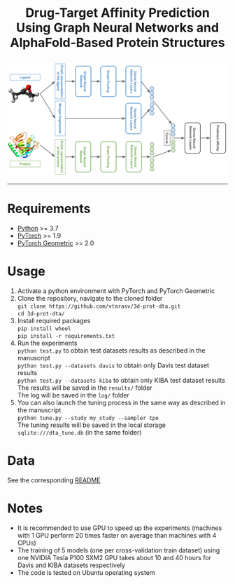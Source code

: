 <h1 align="center">
<p> Drug-Target Affinity Prediction Using Graph Neural Networks and AlphaFold-Based Protein Structures</h1>

<p align="center"><img src="img/general_model.png" alt="logo" width="700px" /></p>

 ---

# Requirements
- [Python](https://www.python.org/) >= 3.7 <br />
- [PyTorch](https://pytorch.org/) >= 1.9 <br />
- [PyTorch Geometric](https://pytorch-geometric.readthedocs.io/en/latest/) >= 2.0 <br />
# Usage
1. Activate a python environment with PyTorch and PyTorch Geometric <br />
2. Clone the repository, navigate to the cloned folder <br />
`git clone https://github.com/vtarasv/3d-prot-dta.git` <br />
`cd 3d-prot-dta/` <br />
3. Install required packages <br />
`pip install wheel` <br />
`pip install -r requirements.txt` <br />
4. Run the experiments <br />
`python test.py` to obtain test datasets results as described in the manuscript <br />
`python test.py --datasets davis` to obtain only Davis test dataset results <br />
`python test.py --datasets kiba` to obtain only KIBA test dataset results <br />
The results will be saved in the `results/` folder <br />
The log will be saved in the `log/` folder <br />
5. You can also launch the tuning process in the same way as described in the manuscript <br />
`python tune.py --study my_study --sampler tpe` <br />
The tuning results will be saved in the local storage `sqlite:///dta_tune.db` (in the same folder) <br />
# Data
See the corresponding [README](data/README.md)
# Notes
- It is recommended to use GPU to speed up the experiments (machines with 1 GPU perform 20 times faster on average than machines with 4 CPUs)
- The training of 5 models (one per cross-validation train dataset) using one NVIDIA Tesla P100 SXM2 GPU takes about 10 and 40 hours for Davis and KIBA datasets respectively 
- The code is tested on Ubuntu operating system
